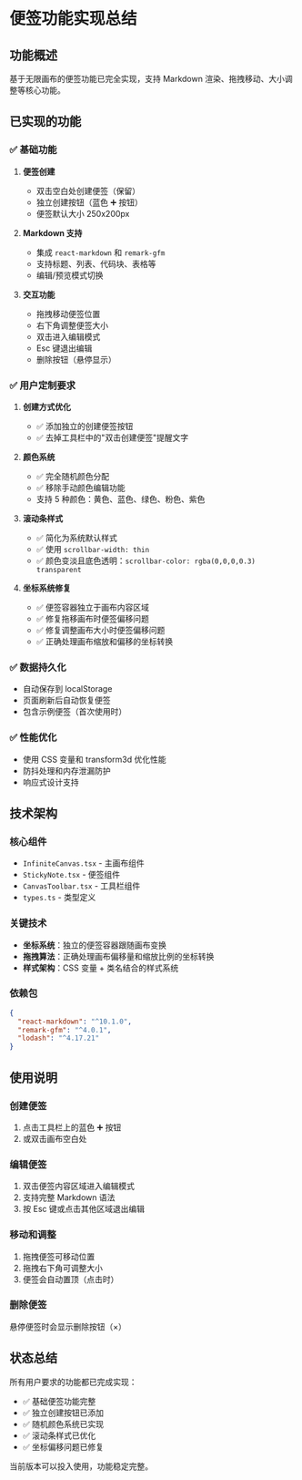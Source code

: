 # 便签功能实现总结

## 功能概述

基于无限画布的便签功能已完全实现，支持 Markdown 渲染、拖拽移动、大小调整等核心功能。

## 已实现的功能

### ✅ 基础功能

1. **便签创建**

   - 双击空白处创建便签（保留）
   - 独立创建按钮（蓝色 ➕ 按钮）
   - 便签默认大小 250x200px

2. **Markdown 支持**

   - 集成 `react-markdown` 和 `remark-gfm`
   - 支持标题、列表、代码块、表格等
   - 编辑/预览模式切换

3. **交互功能**
   - 拖拽移动便签位置
   - 右下角调整便签大小
   - 双击进入编辑模式
   - Esc 键退出编辑
   - 删除按钮（悬停显示）

### ✅ 用户定制要求

1. **创建方式优化**

   - ✅ 添加独立的创建便签按钮
   - ✅ 去掉工具栏中的"双击创建便签"提醒文字

2. **颜色系统**

   - ✅ 完全随机颜色分配
   - ✅ 移除手动颜色编辑功能
   - 支持 5 种颜色：黄色、蓝色、绿色、粉色、紫色

3. **滚动条样式**

   - ✅ 简化为系统默认样式
   - ✅ 使用 `scrollbar-width: thin`
   - ✅ 颜色变淡且底色透明：`scrollbar-color: rgba(0,0,0,0.3) transparent`

4. **坐标系统修复**
   - ✅ 便签容器独立于画布内容区域
   - ✅ 修复拖移画布时便签偏移问题
   - ✅ 修复调整画布大小时便签偏移问题
   - ✅ 正确处理画布缩放和偏移的坐标转换

### ✅ 数据持久化

- 自动保存到 localStorage
- 页面刷新后自动恢复便签
- 包含示例便签（首次使用时）

### ✅ 性能优化

- 使用 CSS 变量和 transform3d 优化性能
- 防抖处理和内存泄漏防护
- 响应式设计支持

## 技术架构

### 核心组件

- `InfiniteCanvas.tsx` - 主画布组件
- `StickyNote.tsx` - 便签组件
- `CanvasToolbar.tsx` - 工具栏组件
- `types.ts` - 类型定义

### 关键技术

- **坐标系统**：独立的便签容器跟随画布变换
- **拖拽算法**：正确处理画布偏移量和缩放比例的坐标转换
- **样式架构**：CSS 变量 + 类名结合的样式系统

### 依赖包

```json
{
  "react-markdown": "^10.1.0",
  "remark-gfm": "^4.0.1",
  "lodash": "^4.17.21"
}
```

## 使用说明

### 创建便签

1. 点击工具栏上的蓝色 ➕ 按钮
2. 或双击画布空白处

### 编辑便签

1. 双击便签内容区域进入编辑模式
2. 支持完整 Markdown 语法
3. 按 Esc 键或点击其他区域退出编辑

### 移动和调整

1. 拖拽便签可移动位置
2. 拖拽右下角可调整大小
3. 便签会自动置顶（点击时）

### 删除便签

悬停便签时会显示删除按钮（×）

## 状态总结

所有用户要求的功能都已完成实现：

- ✅ 基础便签功能完整
- ✅ 独立创建按钮已添加
- ✅ 随机颜色系统已实现
- ✅ 滚动条样式已优化
- ✅ 坐标偏移问题已修复

当前版本可以投入使用，功能稳定完整。
